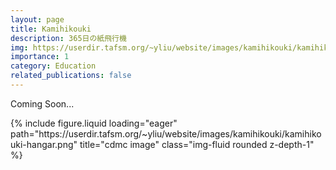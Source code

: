 ```yaml
---
layout: page
title: Kamihikouki
description: 365日の紙飛行機
img: https://userdir.tafsm.org/~yliu/website/images/kamihikouki/kamihikouki-manufactured.png
importance: 1
category: Education
related_publications: false
---
```


Coming Soon...

<div class="row">
    <div class="col-sm mt-3 mt-md-0">
        {% include figure.liquid loading="eager" path="https://userdir.tafsm.org/~yliu/website/images/kamihikouki/kamihikouki-hangar.png" title="cdmc image" class="img-fluid rounded z-depth-1" %}
    </div>
</div>
